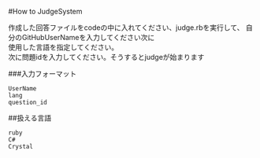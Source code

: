 #How to JudgeSystem

作成した回答ファイルをcodeの中に入れてください、judge.rbを実行して、
自分のGitHubUserNameを入力してください次に  
使用した言語を指定してください。  
次に問題idを入力してください。そうするとjudgeが始まります  

###入力フォーマット

~~~
UserName
lang
question_id
~~~

##扱える言語

~~~
ruby
C#
Crystal
~~~
